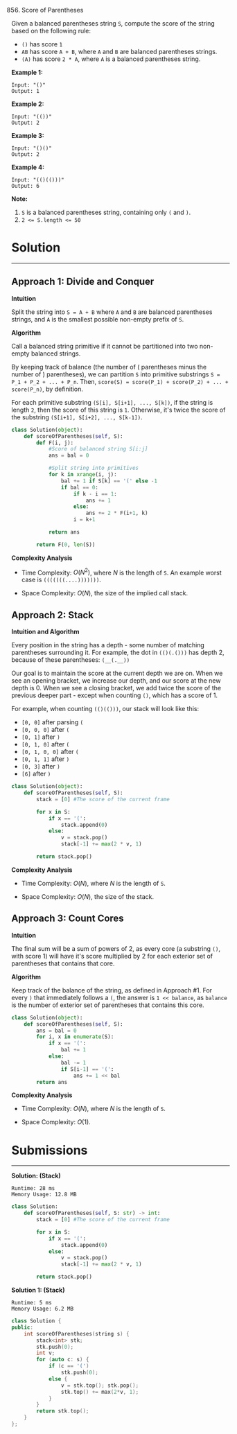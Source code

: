 856. Score of Parentheses

Given a balanced parentheses string `S`, compute the score of the string based on the following rule:

* `()` has score `1`
* `AB` has score `A + B`, where `A` and `B` are balanced parentheses strings.
* `(A)` has score `2 * A`, where `A` is a balanced parentheses string.
 

**Example 1:**
```
Input: "()"
Output: 1
```

**Example 2:**
```
Input: "(())"
Output: 2
```

**Example 3:**
```
Input: "()()"
Output: 2
```

**Example 4:**
```
Input: "(()(()))"
Output: 6
```

**Note:**

1. `S` is a balanced parentheses string, containing only `(` and `)`.
1. `2 <= S.length <= 50`

# Solution
---
## Approach 1: Divide and Conquer
**Intuition**

Split the string into `S = A + B` where `A` and `B` are balanced parentheses strings, and `A` is the smallest possible non-empty prefix of `S`.

**Algorithm**

Call a balanced string primitive if it cannot be partitioned into two non-empty balanced strings.

By keeping track of balance (the number of ( parentheses minus the number of ) parentheses), we can partition `S` into primitive substrings `S = P_1 + P_2 + ... + P_n`. Then, `score(S) = score(P_1) + score(P_2) + ... + score(P_n)`, by definition.

For each primitive substring `(S[i], S[i+1], ..., S[k])`, if the string is length `2`, then the score of this string is `1`. Otherwise, it's twice the score of the substring `(S[i+1], S[i+2], ..., S[k-1])`.

```python
class Solution(object):
    def scoreOfParentheses(self, S):
        def F(i, j):
            #Score of balanced string S[i:j]
            ans = bal = 0

            #Split string into primitives
            for k in xrange(i, j):
                bal += 1 if S[k] == '(' else -1
                if bal == 0:
                    if k - i == 1:
                        ans += 1
                    else:
                        ans += 2 * F(i+1, k)
                    i = k+1

            return ans

        return F(0, len(S))
```

**Complexity Analysis**

* Time Complexity: $O(N^2)$, where $N$ is the length of `S`. An example worst case is `(((((((....)))))))`.

* Space Complexity: $O(N)$, the size of the implied call stack.

## Approach 2: Stack
**Intuition and Algorithm**

Every position in the string has a depth - some number of matching parentheses surrounding it. For example, the dot in `(()(.()))` has depth 2, because of these parentheses: `(__(.__))`

Our goal is to maintain the score at the current depth we are on. When we see an opening bracket, we increase our depth, and our score at the new depth is 0. When we see a closing bracket, we add twice the score of the previous deeper part - except when counting `()`, which has a score of 1.

For example, when counting `(()(()))`, our stack will look like this:

* `[0, 0]` after parsing `(`
* `[0, 0, 0]` after `(`
* `[0, 1]` after `)`
* `[0, 1, 0]` after `(`
* `[0, 1, 0, 0]` after `(`
* `[0, 1, 1]` after `)`
* `[0, 3]` after `)`
* `[6]` after `)`

```python
class Solution(object):
    def scoreOfParentheses(self, S):
        stack = [0] #The score of the current frame

        for x in S:
            if x == '(':
                stack.append(0)
            else:
                v = stack.pop()
                stack[-1] += max(2 * v, 1)

        return stack.pop()
```

**Complexity Analysis**

* Time Complexity: $O(N)$, where $N$ is the length of `S`.

* Space Complexity: $O(N)$, the size of the stack.

## Approach 3: Count Cores
**Intuition**

The final sum will be a sum of powers of 2, as every core (a substring `()`, with score 1) will have it's score multiplied by 2 for each exterior set of parentheses that contains that core.

**Algorithm**

Keep track of the balance of the string, as defined in Approach #1. For every `)` that immediately follows a `(`, the answer is `1 << balance`, as `balance` is the number of exterior set of parentheses that contains this core.

```python
class Solution(object):
    def scoreOfParentheses(self, S):
        ans = bal = 0
        for i, x in enumerate(S):
            if x == '(':
                bal += 1
            else:
                bal -= 1
                if S[i-1] == '(':
                    ans += 1 << bal
        return ans
```

**Complexity Analysis**

* Time Complexity: $O(N)$, where $N$ is the length of `S`.

* Space Complexity: $O(1)$.

# Submissions
---
**Solution: (Stack)**
```
Runtime: 28 ms
Memory Usage: 12.8 MB
```
```python
class Solution:
    def scoreOfParentheses(self, S: str) -> int:
        stack = [0] #The score of the current frame

        for x in S:
            if x == '(':
                stack.append(0)
            else:
                v = stack.pop()
                stack[-1] += max(2 * v, 1)

        return stack.pop()
```

**Solution 1: (Stack)**
```
Runtime: 5 ms
Memory Usage: 6.2 MB
```
```c++
class Solution {
public:
    int scoreOfParentheses(string s) {
        stack<int> stk;
        stk.push(0);
        int v;
        for (auto c: s) {
            if (c == '(')
                stk.push(0);
            else {
                v = stk.top(); stk.pop();
                stk.top() += max(2*v, 1);
            }
        }
        return stk.top();
    }
};
```
